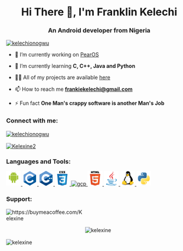 <h1 align="center">Hi There 👋, I'm Franklin Kelechi</h1>
<h3 align="center">An Android developer from Nigeria</h3>

<p align="left"> <a href="https://twitter.com/kelechionogwu" target="blank"><img src="https://img.shields.io/twitter/follow/kelechionogwu?logo=twitter&style=for-the-badge" alt="kelechionogwu" /></a> </p>

- 🔭 I’m currently working on [PearOS](https://github.com/ProjectPearOS)

- 🌱 I’m currently learning **C, C++, Java and Python**

- 👨‍💻 All of my projects are available [here](https://github.com/kelexine?tab=repositories)

- 📫 How to reach me **frankiekelechi@gmail.com**

- ⚡ Fun fact **One Man's crappy software is another Man's Job**

<h3 align="left">Connect with me:</h3>
<p align="left">
<a href="https://twitter.com/kelechionogwu" target="blank"><img align="center" src="https://raw.githubusercontent.com/rahuldkjain/github-profile-readme-generator/master/src/images/icons/Social/twitter.svg" alt="kelechionogwu" height="30" width="40" /></a>
</p>

<p align="left">
<a href="https://t.me/kelexine2" target="blank"><img align="center" src="https://raw.githubusercontent.com/rahuldkjain/github-profile-readme-generator/master/src/images/icons/Social/telegram.svg" alt="Kelexine2" height="30" width="40" /></a>
</p>

<h3 align="left">Languages and Tools:</h3>
<p align="left"> <a href="https://developer.android.com" target="_blank" rel="noreferrer"> <img src="https://raw.githubusercontent.com/devicons/devicon/master/icons/android/android-original-wordmark.svg" alt="android" width="40" height="40"/> </a> <a href="https://www.cprogramming.com/" target="_blank" rel="noreferrer"> <img src="https://raw.githubusercontent.com/devicons/devicon/master/icons/c/c-original.svg" alt="c" width="40" height="40"/> </a> <a href="https://www.w3schools.com/cpp/" target="_blank" rel="noreferrer"> <img src="https://raw.githubusercontent.com/devicons/devicon/master/icons/cplusplus/cplusplus-original.svg" alt="cplusplus" width="40" height="40"/> </a> <a href="https://www.w3schools.com/css/" target="_blank" rel="noreferrer"> <img src="https://raw.githubusercontent.com/devicons/devicon/master/icons/css3/css3-original-wordmark.svg" alt="css3" width="40" height="40"/> </a> <a href="https://cloud.google.com" target="_blank" rel="noreferrer"> <img src="https://www.vectorlogo.zone/logos/google_cloud/google_cloud-icon.svg" alt="gcp" width="40" height="40"/> </a> <a href="https://www.w3.org/html/" target="_blank" rel="noreferrer"> <img src="https://raw.githubusercontent.com/devicons/devicon/master/icons/html5/html5-original-wordmark.svg" alt="html5" width="40" height="40"/> </a> <a href="https://www.java.com" target="_blank" rel="noreferrer"> <img src="https://raw.githubusercontent.com/devicons/devicon/master/icons/java/java-original.svg" alt="java" width="40" height="40"/> </a> <a href="https://www.linux.org/" target="_blank" rel="noreferrer"> <img src="https://raw.githubusercontent.com/devicons/devicon/master/icons/linux/linux-original.svg" alt="linux" width="40" height="40"/> </a> <a href="https://www.python.org" target="_blank" rel="noreferrer"> <img src="https://raw.githubusercontent.com/devicons/devicon/master/icons/python/python-original.svg" alt="python" width="40" height="40"/> </a> </p>

<h3 align="left">Support:</h3>
<p><a href="https://buymeacoffee.com/Kelexine"> <img align="left" src="https://cdn.buymeacoffee.com/buttons/v2/default-yellow.png" height="50" width="210" alt="https://buymeacoffee.com/Kelexine" /></a></p><br><br>

<p>&nbsp;<img align="center" src="https://github-readme-stats.vercel.app/api?username=kelexine&show_icons=true&locale=en" alt="kelexine" /></p>

<p><img align="center" src="https://github-readme-streak-stats.herokuapp.com/?user=kelexine&" alt="kelexine" /></p>
